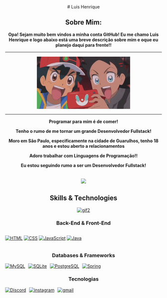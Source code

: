 <div align="center">
# Luis Henrique

## Sobre Mim:

**Opa! Sejam muito bem vindos a minha conta GitHub! Eu me chamo Luis Henrique e logo abaixo está uma breve descrição sobre mim e oque eu planejo daqui para frente!!**


---

  <img src="https://github.com/Dev-Ls-07/LsIsBeautifull/blob/main/assets/tenor.gif?raw=true" alt="Pokémon" width="300"/>


---




 **Programar para mim é de comer!**

 **Tenho o rumo de me tornar um grande Desenvolvedor Fullstack!**

 **Moro em São Paulo, especificamente na cidade de Guarulhos, tenho 18 anos e estou aberto a relacionamentos**

 **Adoro trabalhar com Linguagens de Programação!!**

 **Eu estou seguindo rumo a ser um Desenvolvedor Fullstack!**


![](https://media.tenor.com/Le4lgKWwsmUAAAAi/rayman-workout.gif)
-

## Skills & Technologies  

   
   <a href="https://media1.tenor.com"><img src="https://media1.tenor.com/m/SxJQcg2-UGkAAAAC/working-from.gif" alt="gif2"></a>


 
 ### Back-End  &  Front-End  
 <div style="display: flex; gap: 10px;">
   
   <a href="https://developer.mozilla.org/en-US/docs/Web/HTML"><img src="https://skillicons.dev/icons?i=html" alt="HTML"></a>
   <a href="https://developer.mozilla.org/en-US/docs/Web/CSS"><img src="https://skillicons.dev/icons?i=css" alt="CSS"></a>
   <a href="https://developer.mozilla.org/en-US/docs/Web/JavaScript"><img src="https://skillicons.dev/icons?i=js" alt="JavaScript"></a>
   <a href="https://www.java.com"><img src="https://skillicons.dev/icons?i=java" alt="Java"></a>
 </div> 


 
 ### Databases  &  Frameworks

 <div style="display: flex; gap: 10px;">
   <a href="https://www.mysql.com/"><img src="https://skillicons.dev/icons?i=mysql" alt="MySQL"></a>
   <a href="https://www.sqlite.org/"><img src="https://skillicons.dev/icons?i=sqlite" alt="SQLite"></a>
   <a href="https://www.postgresql.org/"><img src="https://skillicons.dev/icons?i=postgres" alt="PostgreSQL"></a> 
   <a href="https://spring.io/"><img src="https://skillicons.dev/icons?i=spring" alt="Spring"></a>
 </div>



 ###  Tecnologias
 <div style="display: flex; gap: 10px;">
   <a href="https://discord.com/"><img src="https://skillicons.dev/icons?i=discord" alt="Discord"></a>
   <a href="https://instagram.com/"><img src="https://skillicons.dev/icons?i=instagram" alt="instagram"></a>
   <a href="https://gmail.com/"><img src="https://skillicons.dev/icons?i=gmail" alt="gmail"></a>
 </div>
 
 
